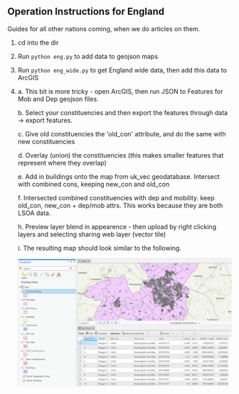 ## Operation Instructions for England

Guides for all other nations coming, when we do articles on them.

1. cd into the dir

2. Run ```python eng.py``` to add data to geojson maps

3. Run ```python eng_wide.py``` to get England wide data, then add this data to ArcGIS

4. 
    a. This bit is more tricky - open ArcGIS, then run JSON to Features for Mob and Dep geojson files.

    b. Select your constituencies and then export the features through data -> export features.

    c. Give old constituencies the 'old_con' attribute, and do the same with new constituencies

    d. Overlay (union) the constituencies (this makes smaller features that represent where they overlap)

    e. Add in buildings onto the map from uk_vec geodatabase. Intersect with combined cons, keeping new_con and old_con

    f. Intersected combined constituencies with dep and mobility. keep old_con, new_con + dep/mob attrs. This works because they are both LSOA data.

    h. Preview layer blend in appearence - then upload by right clicking layers and selecting sharing web layer (vector tile)

    i. The resulting map should look similar to the following.

    ![Map of MK Constituencies on ArcGIS](result.png?raw=true "Map of MK Constituencies on ArcGIS")